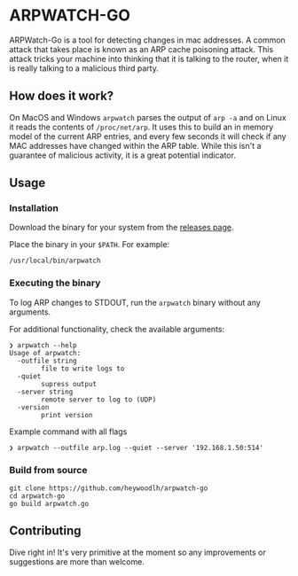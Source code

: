# ARPWATCH-GO
ARPWatch-Go is a tool for detecting changes in mac addresses. A common attack that takes place is known as an ARP cache poisoning attack. This attack tricks your machine into thinking that it is talking to the router, when it is really talking to a malicious third party.

## How does it work?

On MacOS and Windows `arpwatch` parses the output of `arp -a` and on Linux it reads the contents of `/proc/net/arp`. It uses this to build an in memory model of the current ARP entries, and every few seconds it will check if any MAC addresses have changed within the ARP table. While this isn't a guarantee of malicious activity, it is a great potential indicator.

## Usage

### Installation

Download the binary for your system from the [releases page](https://github.com/heywoodlh/arpwatch-go/releases).

Place the binary in your `$PATH`. For example:

`/usr/local/bin/arpwatch`


### Executing the binary

To log ARP changes to STDOUT, run the `arpwatch` binary without any arguments.

For additional functionality, check the available arguments:

```
❯ arpwatch --help
Usage of arpwatch:
  -outfile string
        file to write logs to
  -quiet
        supress output
  -server string
        remote server to log to (UDP)
  -version
        print version
```

Example command with all flags

```
❯ arpwatch --outfile arp.log --quiet --server '192.168.1.50:514'
```
  

### Build from source

```
git clone https://github.com/heywoodlh/arpwatch-go
cd arpwatch-go
go build arpwatch.go
```


## Contributing

Dive right in! It's very primitive at the moment so any improvements or suggestions are more than welcome.
